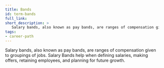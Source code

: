 ```yaml
---
title: Bands
id: term-bands
full_link:
short_description: >
   Salary bands, also known as pay bands, are ranges of compensation given to groupings of jobs. Salary Bands help when defining salaries, making offers, retaining employees, and planning for future growth.
tags:
- career-path
---
```


Salary bands, also known as pay bands, are ranges of compensation given to groupings of jobs. Salary Bands help when defining salaries, making offers, retaining employees, and planning for future growth.
